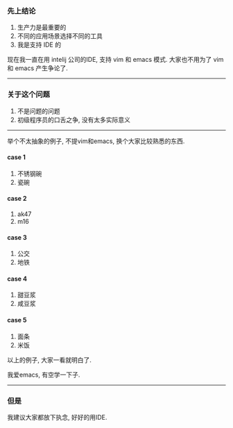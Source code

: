 ### 先上结论

1. 生产力是最重要的
2. 不同的应用场景选择不同的工具
3. 我是支持 IDE 的

现在我一直在用 intelij 公司的IDE, 支持 vim 和 emacs 模式. 大家也不用为了 vim 和 emacs 产生争论了.



---

### 关于这个问题
1. 不是问题的问题
2. 初级程序员的口舌之争, 没有太多实际意义

---

举个不太抽象的例子, 不提vim和emacs, 换个大家比较熟悉的东西.

#### case 1
1. 不锈钢碗
2. 瓷碗

#### case 2
1. ak47
2. m16

#### case 3
1. 公交
2. 地铁

#### case 4
1. 甜豆浆
2. 咸豆浆

#### case 5
1. 面条
2. 米饭


以上的例子, 大家一看就明白了.

我爱emacs, 有空学一下子.

----

### 但是
我建议大家都放下执念, 好好的用IDE.
